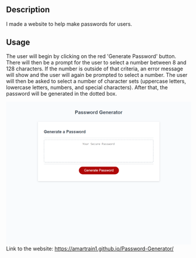 # <Your-Project-Title>

## Description

I made a website to help make passwords for users.

## Usage

The user will begin by clicking on the red 'Generate Password' button. There will then be a prompt for the user to select a number between 8 and 128 characters. If the number is outside of that criteria, an error message will show and the user will again be prompted to select a number. The user will then be asked to select a number of character sets (uppercase letters, lowercase letters, numbers, and special characters). After that, the password will be generated in the dotted box.

!["screenshot of my website"](assets/photos/website%20screenshot.png)
Link to the website: https://amartrain1.github.io/Password-Generator/